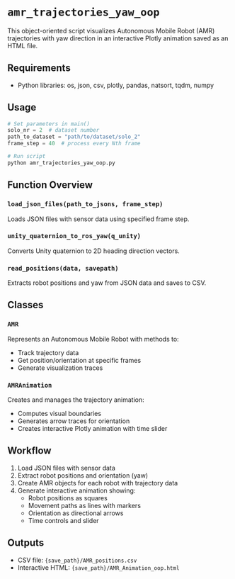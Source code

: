 # `amr_trajectories_yaw_oop`
This object-oriented script visualizes Autonomous Mobile Robot (AMR) trajectories with yaw direction in an interactive Plotly animation saved as an HTML file.

## Requirements
- Python libraries: os, json, csv, plotly, pandas, natsort, tqdm, numpy

## Usage
```python
# Set parameters in main()
solo_nr = 2  # dataset number
path_to_dataset = "path/to/dataset/solo_2"
frame_step = 40  # process every Nth frame

# Run script
python amr_trajectories_yaw_oop.py
```

## Function Overview

### `load_json_files(path_to_jsons, frame_step)`
Loads JSON files with sensor data using specified frame step.

### `unity_quaternion_to_ros_yaw(q_unity)`
Converts Unity quaternion to 2D heading direction vectors.

### `read_positions(data, savepath)`
Extracts robot positions and yaw from JSON data and saves to CSV.

## Classes

### `AMR`
Represents an Autonomous Mobile Robot with methods to:
- Track trajectory data
- Get position/orientation at specific frames
- Generate visualization traces

### `AMRAnimation`
Creates and manages the trajectory animation:
- Computes visual boundaries
- Generates arrow traces for orientation
- Creates interactive Plotly animation with time slider

## Workflow
1. Load JSON files with sensor data
2. Extract robot positions and orientation (yaw)
3. Create AMR objects for each robot with trajectory data
4. Generate interactive animation showing:
   - Robot positions as squares
   - Movement paths as lines with markers
   - Orientation as directional arrows
   - Time controls and slider

## Outputs
- CSV file: `{save_path}/AMR_positions.csv`
- Interactive HTML: `{save_path}/AMR_Animation_oop.html`
